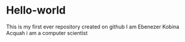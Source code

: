 # Hello-world
This is my first ever repository created on github
I am Ebenezer Kobina Acquah
i am a computer scientist
